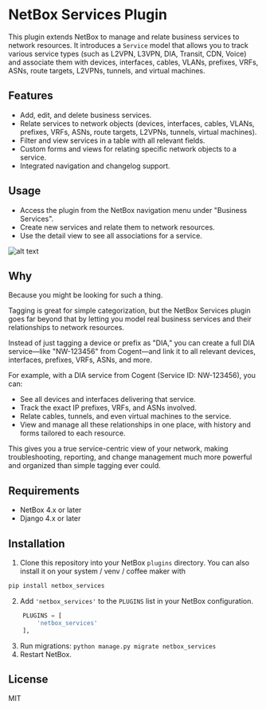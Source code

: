 # NetBox Services Plugin

This plugin extends NetBox to manage and relate business services to network resources. It introduces a `Service` model that allows you to track various service types (such as L2VPN, L3VPN, DIA, Transit, CDN, Voice) and associate them with devices, interfaces, cables, VLANs, prefixes, VRFs, ASNs, route targets, L2VPNs, tunnels, and virtual machines.

## Features
- Add, edit, and delete business services.
- Relate services to network objects (devices, interfaces, cables, VLANs, prefixes, VRFs, ASNs, route targets, L2VPNs, tunnels, virtual machines).
- Filter and view services in a table with all relevant fields.
- Custom forms and views for relating specific network objects to a service.
- Integrated navigation and changelog support.

## Usage
- Access the plugin from the NetBox navigation menu under "Business Services".
- Create new services and relate them to network resources.
- Use the detail view to see all associations for a service.

![alt text](02-main.png)

## Why
Because you might be looking for such a thing. 

Tagging is great for simple categorization, but the NetBox Services plugin goes far beyond that by letting you model real business services and their relationships to network resources.

Instead of just tagging a device or prefix as "DIA," you can create a full DIA service—like "NW-123456" from Cogent—and link it to all relevant devices, interfaces, prefixes, VRFs, ASNs, and more.

For example, with a DIA service from Cogent (Service ID: NW-123456), you can:

- See all devices and interfaces delivering that service.
- Track the exact IP prefixes, VRFs, and ASNs involved.
- Relate cables, tunnels, and even virtual machines to the service.
- View and manage all these relationships in one place, with history and forms tailored to each resource.

This gives you a true service-centric view of your network, making troubleshooting, reporting, and change management much more powerful and organized than simple tagging ever could.

## Requirements
- NetBox 4.x or later
- Django 4.x or later

## Installation
1. Clone this repository into your NetBox `plugins` directory. You can also install it on your system / venv / coffee maker with
```bash
pip install netbox_services
```

2. Add `'netbox_services'` to the `PLUGINS` list in your NetBox configuration.

```python
    PLUGINS = [
        'netbox_services'
    ],
```

3. Run migrations: `python manage.py migrate netbox_services`
4. Restart NetBox.

## License
MIT
